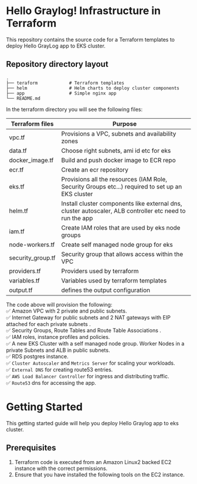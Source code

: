 # Hello Graylog! Infrastructure in Terraform
This repository contains the source code for a Terraform templates to deploy Hello GrayLog app to EKS cluster.
## Repository directory layout

    .
    ├── teraform            # Terraform templates
    ├── helm                # Helm charts to deploy cluster components
    ├── app                 # Simple nginx app
    └── README.md

In the terraform directory you will see the following files:

| Terraform files | Purpose |
| --------------- | --------------- |
| vpc.tf | Provisions a VPC, subnets and availability zones |
| data.tf | Choose right subnets, ami id etc for eks |
| docker_image.tf | Build and push docker image to ECR repo |
| ecr.tf | Create an ecr repository  |
| eks.tf | Provisions all the resources (IAM Role, Security Groups etc...) required to set up an EKS cluster |
| helm.tf | Install cluster components like external dns, cluster autoscaler, ALB controller etc need to run the app |
| iam.tf | Create IAM roles that are used by eks node groups |
| node-workers.tf| Create self managed node group for eks|
| security_group.tf | Security group that allows access within the VPC |
| providers.tf | Providers used by terraform  |
| variables.tf | Variables used by terraform templates |
| output.tf | defines the output configuration  |

The code above will provision the following: \
✅  Amazon VPC with 2 private and public subnets.\
✅  Internet Gateway for public subnets and 2 NAT gateways with EIP attached for each private subnets .\
✅  Security Groups, Route Tables and Route Table Associations .\
✅  IAM roles, instance profiles and policies.\
✅  A new EKS Cluster with a self managed node group. Worker Nodes in a private Subnets and ALB in public subnets.\
✅  RDS postgres instance.\
✅  `Cluster Autoscaler` and `Metrics Server` for scaling your workloads.\
✅  `External DNS` for creating route53 entries.\
✅  `AWS Load Balancer Controller` for ingress and distributing traffic.\
✅  `Route53` dns for accessing the app.

# Getting Started
This getting started guide will help you deploy Hello Graylog app to eks cluster.

## Prerequisites
1. Terraform code is executed from an Amazon Linux2 backed EC2 instance with the correct permissions.
2. Ensure that you have installed the following tools on the EC2 instance.

